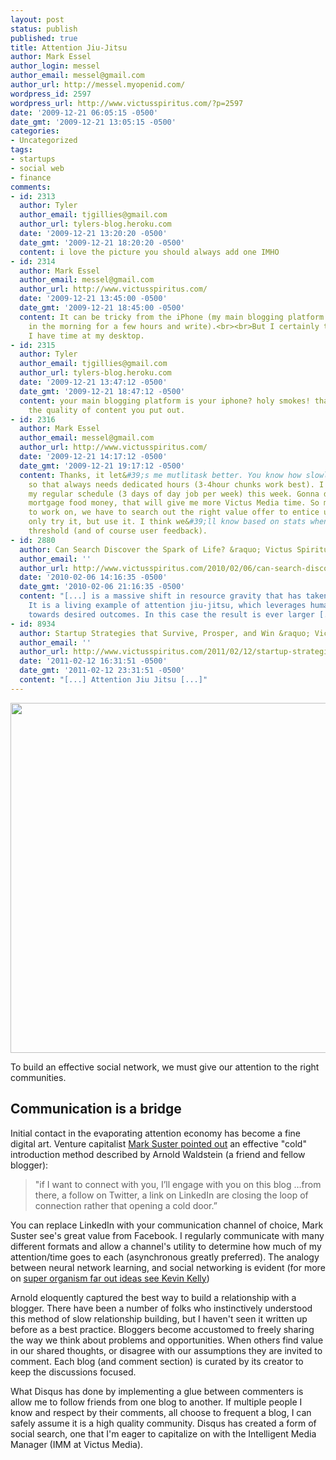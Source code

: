 ```yaml
---
layout: post
status: publish
published: true
title: Attention Jiu-Jitsu
author: Mark Essel
author_login: messel
author_email: messel@gmail.com
author_url: http://messel.myopenid.com/
wordpress_id: 2597
wordpress_url: http://www.victusspiritus.com/?p=2597
date: '2009-12-21 06:05:15 -0500'
date_gmt: '2009-12-21 13:05:15 -0500'
categories:
- Uncategorized
tags:
- startups
- social web
- finance
comments:
- id: 2313
  author: Tyler
  author_email: tjgillies@gmail.com
  author_url: tylers-blog.heroku.com
  date: '2009-12-21 13:20:20 -0500'
  date_gmt: '2009-12-21 18:20:20 -0500'
  content: i love the picture you should always add one IMHO
- id: 2314
  author: Mark Essel
  author_email: messel@gmail.com
  author_url: http://www.victusspiritus.com/
  date: '2009-12-21 13:45:00 -0500'
  date_gmt: '2009-12-21 18:45:00 -0500'
  content: It can be tricky from the iPhone (my main blogging platform so I can exercise
    in the morning for a few hours and write).<br><br>But I certainly try to when
    I have time at my desktop.
- id: 2315
  author: Tyler
  author_email: tjgillies@gmail.com
  author_url: tylers-blog.heroku.com
  date: '2009-12-21 13:47:12 -0500'
  date_gmt: '2009-12-21 18:47:12 -0500'
  content: your main blogging platform is your iphone? holy smokes! thats impressive<br>for
    the quality of content you put out.
- id: 2316
  author: Mark Essel
  author_email: messel@gmail.com
  author_url: http://www.victusspiritus.com/
  date: '2009-12-21 14:17:12 -0500'
  date_gmt: '2009-12-21 19:17:12 -0500'
  content: Thanks, it let&#39;s me mutlitask better. You know how slowly I code/hack
    so that always needs dedicated hours (3-4hour chunks work best). I go back to
    my regular schedule (3 days of day job per week) this week. Gonna do 3x10 to make
    mortgage food money, that will give me more Victus Media time. So many great things
    to work on, we have to search out the right value offer to entice users to not
    only try it, but use it. I think we&#39;ll know based on stats when we cross that
    threshold (and of course user feedback).
- id: 2880
  author: Can Search Discover the Spark of Life? &raquo; Victus Spiritus
  author_email: ''
  author_url: http://www.victusspiritus.com/2010/02/06/can-search-discover-the-spark-of-life/
  date: '2010-02-06 14:16:35 -0500'
  date_gmt: '2010-02-06 21:16:35 -0500'
  content: "[...] is a massive shift in resource gravity that has taken only a decade.
    It is a living example of attention jiu-jitsu, which leverages human interest
    towards desired outcomes. In this case the result is ever larger [...]"
- id: 8934
  author: Startup Strategies that Survive, Prosper, and Win &raquo; Victus Spiritus
  author_email: ''
  author_url: http://www.victusspiritus.com/2011/02/12/startup-strategies-that-survive-prosper-and-win/
  date: '2011-02-12 16:31:51 -0500'
  date_gmt: '2011-02-12 23:31:51 -0500'
  content: "[...] Attention Jiu Jitsu [...]"
---
```

<p><a href="http://www.stuckincustoms.com/2009/12/17/the-edge-of-glacier-national-park-at-sunrise/"><img class="aligncenter size-full wp-image-2596" title="The Edge of Glacier National Park at Sunrise" src="http://www.victusspiritus.com/wp-content/uploads/2009/12/The-Edge-of-Glacier-National-Park-at-Sunrise.jpg" alt="" width="800" height="560" /></a></p>
<p>To build an effective social network, we must give our attention to the right communities.</p>
<h2>Communication is a bridge</h2>
<p>Initial contact in the evaporating attention economy has become a fine digital art. Venture capitalist <a href="http://www.bothsidesofthetable.com/2009/12/13/comments-are-the-new-black/">Mark Suster pointed out</a> an effective "cold" introduction method described by Arnold Waldstein (a friend and fellow blogger):</p>
<blockquote><p>"if I want to connect with you, I’ll engage with you on this blog …from there, a follow on Twitter, a link on LinkedIn are closing the loop of connection rather that opening a cold door.”</p></blockquote>
<p>You can replace LinkedIn with your communication channel of choice, Mark Suster see's great value from Facebook. I regularly communicate with many different formats and allow a channel's utility to determine how much of my attention/time goes to each (asynchronous greatly preferred). The analogy between neural network learning, and social networking is evident (for more on <a href="http://www.kk.org/thetechnium/archives/2008/10/evidence_of_a_g.php">super organism far out ideas see Kevin Kelly</a>)</p>
<p>Arnold eloquently captured the best way to build a relationship with a blogger. There have been a number of folks who instinctively understood this method of slow relationship building, but I haven't seen it written up before as a best practice. Bloggers become accustomed to freely sharing the way we think about problems and opportunities. When others find value in our shared thoughts, or disagree with our assumptions they are invited to comment. Each blog (and comment section) is curated by its creator to keep the discussions focused.</p>
<p>What Disqus has done by implementing a glue between commenters is allow me to follow friends from one blog to another. If multiple people I know and respect by their comments, all choose to frequent a blog, I can safely assume it is a high quality community. Disqus has created a form of social search, one that I'm eager to capitalize on with the Intelligent Media Manager (IMM at Victus Media).</p>
